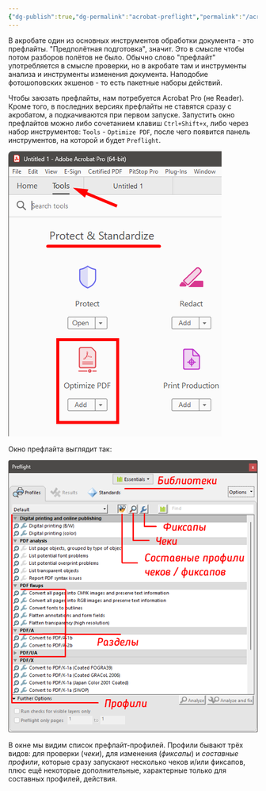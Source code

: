 ```yaml
---
{"dg-publish":true,"dg-permalink":"acrobat-preflight","permalink":"/acrobat-preflight/","tags":["pdf"],"created":"2024-09-06T13:03:10.972+07:00","updated":"2024-09-06T14:33:30.733+07:00"}
---
```


В акробате один из основных инструментов обработки документа - это префлайты. "Предполётная подготовка", значит. Это в смысле чтобы потом разборов полётов не было. Обычно слово "префлайт" употребляется в смысле проверки, но в акробате там и инструменты анализа и инструменты изменения документа. Наподобие фотошоповских экшенов - то есть пакетные наборы действий.

Чтобы заюзать префлайты, нам потребуется Acrobat Pro (не Reader). Кроме того, в последних версиях префлайты не ставятся сразу с акробатом, а подкачиваются при первом запуске. Запустить окно префлайтов можно либо сочетанием клавиш `Ctrl+Shift+x`, либо через набор инструментов: `Tools` - `Optimize PDF`, после чего появится панель инструментов, на которой и будет `Preflight`.

![acrobat-tools-preflight.png](/img/user/assets/acrobat-tools-preflight.png)

Окно префлайта выглядит так:

![acrobat-preflight.png](/img/user/assets/acrobat-preflight.png)

В окне мы видим список префлайт-профилей. Профили бывают трёх видов: для проверки (*чеки*), для изменения (*фиксапы*) и *составные профили*, которые сразу запускают несколько чеков и/или фиксапов, плюс ещё некоторые дополнительные, характерные только для составных профилей, действия.